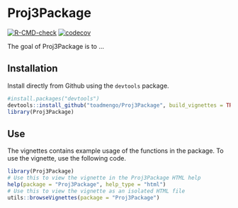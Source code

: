 
# Proj3Package

<!-- badges: start -->
[![R-CMD-check](https://github.com/toadmengo/Proj3Package/workflows/R-CMD-check/badge.svg)](https://github.com/toadmengo/Proj3Package/actions)
[![codecov](https://codecov.io/gh/toadmengo/Proj3Package/branch/master/graph/badge.svg?token=0KPDTJDOLB)](https://codecov.io/gh/toadmengo/Proj3Package)
<!-- badges: end -->

The goal of Proj3Package is to ...

## Installation

Install directly from Github using the `devtools` package.

``` r
#install.packages("devtools")
devtools::install_github("toadmengo/Proj3Package", build_vignettes = TRUE, build_opts = c())
library(Proj3Package)
```

## Use

The vignettes contains example usage of the functions in the package. To use the vignette, use the following code.

```r
library(Proj3Package)
# Use this to view the vignette in the Proj3Package HTML help
help(package = "Proj3Package", help_type = "html")
# Use this to view the vignette as an isolated HTML file
utils::browseVignettes(package = "Proj3Package")
```


